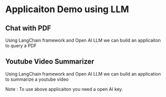 # Applicaiton Demo using LLM

## Chat with PDF
Using LangChain framework and Open AI LLM we can build an applicaiton to query a PDF 

## Youtube Video Summarizer
Using LangChain framework and Open AI LLM we can build an application to summarize a youtube video

Note : To use above applicaiton you need a open AI key.

